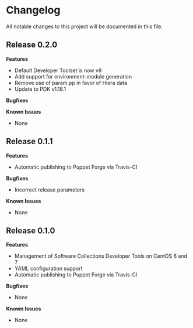 # Changelog

All notable changes to this project will be documented in this file.

## Release 0.2.0

**Features**

* Default Developer Toolset is now v9
* Add support for environment-module generation
* Remove use of param.pp in favor of Hiera data
* Update to PDK v1.18.1

**Bugfixes**

**Known Issues**

* None

## Release 0.1.1

**Features**

* Automatic publishing to Puppet Forge via Travis-CI

**Bugfixes**

* Incorrect release parameters

**Known Issues**

* None

## Release 0.1.0

**Features**

* Management of Software Collections Developer Tools on CentOS 6 and 7
* YAML configuration support
* Automatic publishing to Puppet Forge via Travis-CI

**Bugfixes**

* None

**Known Issues**

* None
